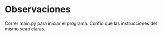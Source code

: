 # Observaciones
Correr main.py para iniciar el programa. Confío que las instrucciones del mismo sean claras.
